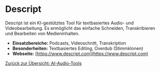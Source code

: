 # Descript

Descript ist ein KI-gestütztes Tool für textbasiertes Audio- und Videobearbeitung. Es ermöglicht das einfache Schneiden, Transkribieren und Bearbeiten von Medieninhalten.

- **Einsatzbereiche:** Podcasts, Videoschnitt, Transkription
- **Besonderheiten:** Textbasiertes Editing, Overdub (Stimmklonen)
- **Webseite:** [https://www.descript.com](https://www.descript.com)

[Zurück zur Übersicht: AI-Audio-Tools](../ai_audio_tools.md)
